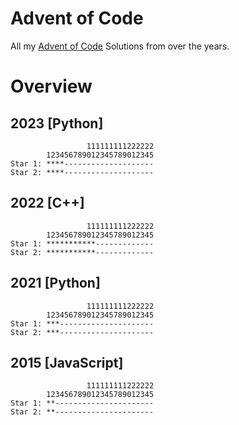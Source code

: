 # Advent of Code

All my [Advent of Code](https://adventofcode.com/) Solutions from over the years.

# Overview

## 2023 [Python]

```
                 111111111222222
        123456789012345789012345
Star 1: ****--------------------
Star 2: ****--------------------
```

## 2022 [C++]

```
                 111111111222222
        123456789012345789012345
Star 1: ***********-------------
Star 2: ***********-------------
```

## 2021 [Python]

```
                 111111111222222
        123456789012345789012345
Star 1: ***---------------------
Star 2: ***---------------------
```

## 2015 [JavaScript]

```
                 111111111222222
        123456789012345789012345
Star 1: **----------------------
Star 2: **----------------------
```
